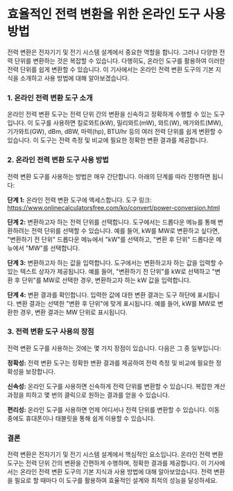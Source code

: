 효율적인 전력 변환을 위한 온라인 도구 사용 방법
===========================

전력 변환은 전자기기 및 전기 시스템 설계에서 중요한 역할을 합니다. 그러나 다양한 전력 단위를 변환하는 것은 복잡할 수 있습니다. 다행히도, 온라인 도구를 활용하여 이러한 전력 단위를 쉽게 변환할 수 있습니다. 이 기사에서는 온라인 전력 변환 도구의 기본 지식을 소개하고 사용 방법에 대해 알아보겠습니다.

### 1. 온라인 전력 변환 도구 소개

온라인 전력 변환 도구는 전력 단위 간의 변환을 신속하고 정확하게 수행할 수 있는 도구입니다. 이 도구를 사용하면 킬로와트(kW), 밀리와트(mW), 와트(W), 메가와트(MW), 기가와트(GW), dBm, dBW, 마력(hp), BTU/hr 등의 여러 전력 단위를 쉽게 변환할 수 있습니다. 이 도구는 전력 측정 및 비교에 필요한 정확한 변환 결과를 제공합니다.

### 2. 온라인 전력 변환 도구 사용 방법

전력 변환 도구를 사용하는 방법은 매우 간단합니다. 아래의 단계를 따라 진행하면 됩니다:

**단계 1:** 온라인 전력 변환 도구에 액세스합니다. 도구 링크: <https://www.onlinecalculatorsfree.com/ko/convert/power-conversion.html>

**단계 2:** 변환하고자 하는 전력 단위를 선택합니다. 도구에서는 드롭다운 메뉴를 통해 변환하려는 전력 단위를 선택할 수 있습니다. 예를 들어, kW를 MW로 변환하고 싶다면, "변환하기 전 단위" 드롭다운 메뉴에서 "kW"를 선택하고, "변환 후 단위" 드롭다운 메뉴에서 "MW"를 선택합니다.

**단계 3:** 변환하고자 하는 값을 입력합니다. 도구에서는 변환하고자 하는 값을 입력할 수 있는 텍스트 상자가 제공됩니다. 예를 들어, "변환하기 전 단위"를 kW로 선택하고 "변환 후 단위"를 MW로 선택한 경우, 변환하고자 하는 kW 값을 입력합니다.

**단계 4:** 변환 결과를 확인합니다. 입력한 값에 대한 변환 결과는 도구 하단에 표시됩니다. 변환 결과는 선택한 "변환 후 단위"에 맞게 표시됩니다. 예를 들어, kW를 MW로 변환한 경우, 변환 결과는 MW 단위로 표시됩니다.

### 3. 전력 변환 도구 사용의 장점

전력 변환 도구를 사용하는 것에는 몇 가지 장점이 있습니다. 다음은 그 중 일부입니다:

**정확성:** 전력 변환 도구는 정확한 변환 결과를 제공하여 전력 측정 및 비교에 필요한 정확성을 보장합니다.

**신속성:** 온라인 도구를 사용하면 신속하게 전력 단위를 변환할 수 있습니다. 복잡한 계산 과정을 피하고 몇 번의 클릭으로 원하는 결과를 얻을 수 있습니다.

**편리성:** 온라인 도구를 사용하면 언제 어디서나 전력 단위를 변환할 수 있습니다. 이동 중에도 휴대폰이나 태블릿을 통해 쉽게 이용할 수 있습니다.

### 결론

전력 변환은 전자기기 및 전기 시스템 설계에서 핵심적인 요소입니다. 온라인 전력 변환 도구는 전력 단위 간의 변환을 간편하게 수행하며, 정확한 결과를 제공합니다. 이 기사에서는 온라인 전력 변환 도구의 기본 지식과 사용 방법에 대해 알아보았습니다. 전력 변환을 필요로 할 때마다 이 도구를 활용하여 효율적인 설계와 최적의 성능을 달성하세요.